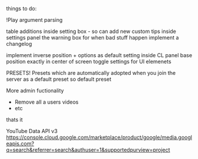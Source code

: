 things to do:

!Play argument parsing

table additions inside setting box - so can add new custom tips inside settings panel
the warning box for when bad stuff happen
implement a changelog

implement inverse position + options as default setting inside CL panel base
position exactly in center of screen toggle settings for UI elemenets

PRESETS!
Presets which are automatically adopted when you join the server as a default preset so default preset

More admin fuctionality
 - Remove all a users videos
 - etc

thats it


YouTube Data API v3
https://console.cloud.google.com/marketplace/product/google/media.googleapis.com?q=search&referrer=search&authuser=1&supportedpurview=project